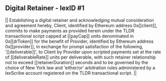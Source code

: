## Digital Retainer - lexID #1

|| Establishing a digital retainer and acknowledging mutual consideration and agreement hereby, Client, identified by Ethereum address 0x[[client]], commits to make payments as provided herein under the TLDR transactional script capped at [[payCap]] units denominated in 0x[[drToken]] for the benefit of Provider, identified by Ethereum address 0x[[provider]], in exchange for prompt satisfaction of the following, '[[deliverable]]', to Client by Provider upon scripted payments set at the rate of [[deliverableRate]] units per deliverable, with such retainer relationship not to exceed [[retainerDuration]] seconds and to be governed by the choice of New York law and 'either/or' arbitration rules administered by a lexScribe account registered on the TLDR transactional script. ||
